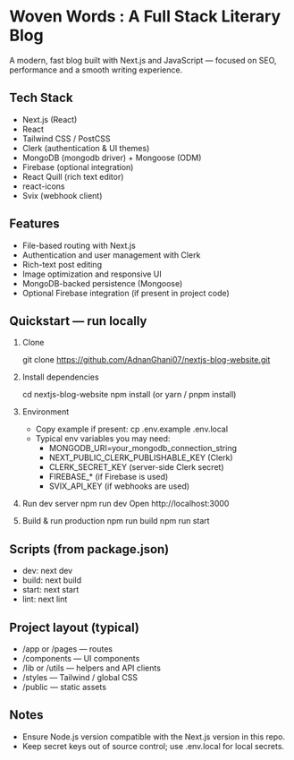 # Woven Words : A Full Stack Literary Blog

A modern, fast blog built with Next.js and JavaScript — focused on SEO, performance and a smooth writing experience.

## Tech Stack
- Next.js (React)
- React
- Tailwind CSS / PostCSS
- Clerk (authentication & UI themes)
- MongoDB (mongodb driver) + Mongoose (ODM)
- Firebase (optional integration)
- React Quill (rich text editor)
- react-icons
- Svix (webhook client)

## Features
- File-based routing with Next.js
- Authentication and user management with Clerk
- Rich-text post editing
- Image optimization and responsive UI
- MongoDB-backed persistence (Mongoose)
- Optional Firebase integration (if present in project code)

## Quickstart — run locally
1. Clone
   
   git clone https://github.com/AdnanGhani07/nextjs-blog-website.git
3. Install dependencies
   
   cd nextjs-blog-website
   npm install
   (or yarn / pnpm install)
   
5. Environment
   - Copy example if present:
     cp .env.example .env.local
   - Typical env variables you may need:
     - MONGODB_URI=your_mongodb_connection_string
     - NEXT_PUBLIC_CLERK_PUBLISHABLE_KEY (Clerk)
     - CLERK_SECRET_KEY (server-side Clerk secret)
     - FIREBASE_* (if Firebase is used)
     - SVIX_API_KEY (if webhooks are used)
6. Run dev server
   npm run dev
   Open http://localhost:3000
7. Build & run production
   npm run build
   npm run start

## Scripts (from package.json)
- dev: next dev
- build: next build
- start: next start
- lint: next lint

## Project layout (typical)
- /app or /pages — routes
- /components — UI components
- /lib or /utils — helpers and API clients
- /styles — Tailwind / global CSS
- /public — static assets

## Notes
- Ensure Node.js version compatible with the Next.js version in this repo.
- Keep secret keys out of source control; use .env.local for local secrets.
